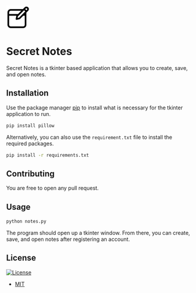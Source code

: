 ![Logo](assets/images/notes.png)

# Secret Notes

Secret Notes is a tkinter based application that allows you to create, save, and open notes.

## Installation

Use the package manager [pip](https://pip.pypa.io/en/stable/) to install what is necessary for the tkinter application to run.

```bash
pip install pillow
```

Alternatively, you can also use the `requirement.txt` file to install the required packages.

```bash
pip install -r requirements.txt
```

## Contributing

You are free to open any pull request.

## Usage

```bash
python notes.py
```

The program should open up a tkinter window. From there, you can create, save, and open notes after registering an account.

## License

[![License](http://img.shields.io/:license-mit-blue.svg)](http://mit-license.org)

- [MIT](https://choosealicense.com/licenses/mit/)